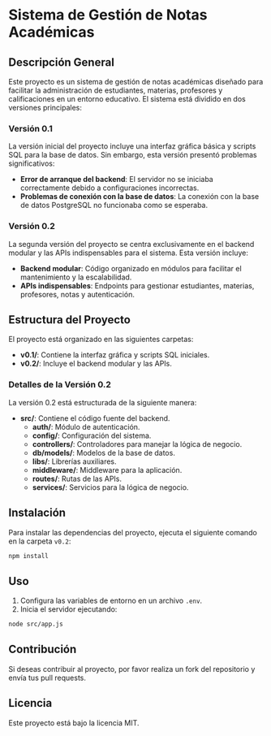 # Sistema de Gestión de Notas Académicas

## Descripción General
Este proyecto es un sistema de gestión de notas académicas diseñado para facilitar la administración de estudiantes, materias, profesores y calificaciones en un entorno educativo. El sistema está dividido en dos versiones principales:

### Versión 0.1
La versión inicial del proyecto incluye una interfaz gráfica básica y scripts SQL para la base de datos. Sin embargo, esta versión presentó problemas significativos:
- **Error de arranque del backend**: El servidor no se iniciaba correctamente debido a configuraciones incorrectas.
- **Problemas de conexión con la base de datos**: La conexión con la base de datos PostgreSQL no funcionaba como se esperaba.

### Versión 0.2
La segunda versión del proyecto se centra exclusivamente en el backend modular y las APIs indispensables para el sistema. Esta versión incluye:
- **Backend modular**: Código organizado en módulos para facilitar el mantenimiento y la escalabilidad.
- **APIs indispensables**: Endpoints para gestionar estudiantes, materias, profesores, notas y autenticación.

## Estructura del Proyecto
El proyecto está organizado en las siguientes carpetas:

- **v0.1/**: Contiene la interfaz gráfica y scripts SQL iniciales.
- **v0.2/**: Incluye el backend modular y las APIs.

### Detalles de la Versión 0.2
La versión 0.2 está estructurada de la siguiente manera:
- **src/**: Contiene el código fuente del backend.
  - **auth/**: Módulo de autenticación.
  - **config/**: Configuración del sistema.
  - **controllers/**: Controladores para manejar la lógica de negocio.
  - **db/models/**: Modelos de la base de datos.
  - **libs/**: Librerías auxiliares.
  - **middleware/**: Middleware para la aplicación.
  - **routes/**: Rutas de las APIs.
  - **services/**: Servicios para la lógica de negocio.

## Instalación
Para instalar las dependencias del proyecto, ejecuta el siguiente comando en la carpeta `v0.2`:
```bash
npm install
```

## Uso
1. Configura las variables de entorno en un archivo `.env`.
2. Inicia el servidor ejecutando:
```bash
node src/app.js
```

## Contribución
Si deseas contribuir al proyecto, por favor realiza un fork del repositorio y envía tus pull requests.

## Licencia
Este proyecto está bajo la licencia MIT.
